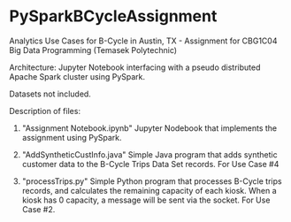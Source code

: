 # PySparkBCycleAssignment
Analytics Use Cases for B-Cycle in Austin, TX - Assignment for CBG1C04 Big Data Programming (Temasek Polytechnic)

Architecture: Jupyter Notebook interfacing with a pseudo distributed Apache Spark cluster using PySpark. 

Datasets not included.

Description of files: 
1) "Assignment Notebook.ipynb"
Jupyter Nodebook that implements the assignment using PySpark. 

2) "AddSyntheticCustInfo.java" 
Simple Java program that adds synthetic customer data to the B-Cycle Trips Data Set records. For Use Case #4

3) "processTrips.py"
Simple Python program that processes B-Cycle trips records, and calculates the remaining capacity of each kiosk. 
When a kiosk has 0 capacity, a message will be sent via the socket. For Use Case #2.
